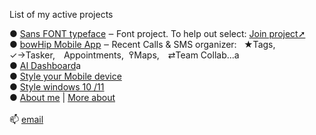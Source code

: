 List of my active projects<br>

 ● <a href="https://github.com/qp5/FONT">Sans FONT typeface</a> ‒ Font project. To help out select: <a href="mailto: support@bowhip.org">Join project➚</a>  <br> 
 ● <a href="https://github.com/qp5/bowHip_app">bowHip Mobile App</a> ‒ Recent Calls & SMS organizer:   ★Tags, ✓→Tasker, Appointments,  ߉Maps, ⇄Team Collab...<apan style="padding-top: 7px">a</span> <br>
 ● <a href="https://github.com/qp5/map-of-AI-landscape">AI Dashboard</a><apan style="padding-top: 7px">a</span><br>
 ● <a target="_blank" href="https://codepen.io/qp5/full/WNGbLBy">Style your Mobile device</a><apan style="padding-top: 7px"></span><br>
 ● <a target="_blank" href="https://codepen.io/qp5/project/full/ZmBrJo">Style windows 10 /11 </a><apan style="padding-top: 7px"></span><br>
 ● <a target="_blank" href="https://github.com/qp5/About-me/blob/main/README.md">About me</a> | <a target="_blank" href="https://bowhip.org/about">More about</a><br>
<br>
📫  <a href="mailto: support@bowhip.org">email</a>

